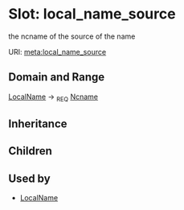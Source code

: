 # Slot: local_name_source


the ncname of the source of the name

URI: [meta:local_name_source](https://w3id.org/biolink/biolinkml/meta/local_name_source)
## Domain and Range

[LocalName](LocalName.md) ->  <sub>REQ</sub> [Ncname](Ncname.md)
## Inheritance

## Children

## Used by

 * [LocalName](LocalName.md)
